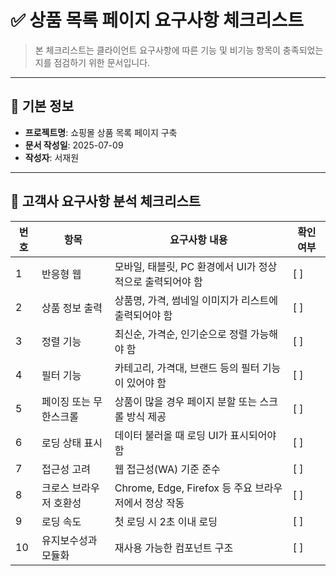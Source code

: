 # ✅ 상품 목록 페이지 요구사항 체크리스트

> 본 체크리스트는 클라이언트 요구사항에 따른 기능 및 비기능 항목이 충족되었는지를 점검하기 위한 문서입니다.

---

## 📌 기본 정보

- **프로젝트명**: 쇼핑몰 상품 목록 페이지 구축
- **문서 작성일**: 2025-07-09
- **작성자**: 서재원

---

## 🧩 고객사 요구사항 분석 체크리스트

| 번호 | 항목                           | 요구사항 내용                                                | 확인 여부 |
|------|--------------------------------|-------------------------------------------------------------|------------|
| 1    | 반응형 웹                      | 모바일, 태블릿, PC 환경에서 UI가 정상적으로 출력되어야 함 | [ ]        |
| 2    | 상품 정보 출력                 | 상품명, 가격, 썸네일 이미지가 리스트에 출력되어야 함        | [ ]        |
| 3    | 정렬 기능                      | 최신순, 가격순, 인기순으로 정렬 가능해야 함                 | [ ]        |
| 4    | 필터 기능                      | 카테고리, 가격대, 브랜드 등의 필터 기능이 있어야 함         | [ ]        |
| 5    | 페이징 또는 무한스크롤         | 상품이 많을 경우 페이지 분할 또는 스크롤 방식 제공          | [ ]        |
| 6    | 로딩 상태 표시                 | 데이터 불러올 때 로딩 UI가 표시되어야 함                    | [ ]        |
| 7    | 접근성 고려                    | 웹 접근성(WA) 기준 준수                                     | [ ]        |
| 8    | 크로스 브라우저 호환성         | Chrome, Edge, Firefox 등 주요 브라우저에서 정상 작동        | [ ]        |
| 9    | 로딩 속도                      | 첫 로딩 시 2초 이내 로딩                                    | [ ]        |
| 10   | 유지보수성과 모듈화           | 재사용 가능한 컴포넌트 구조                                 | [ ]        |

